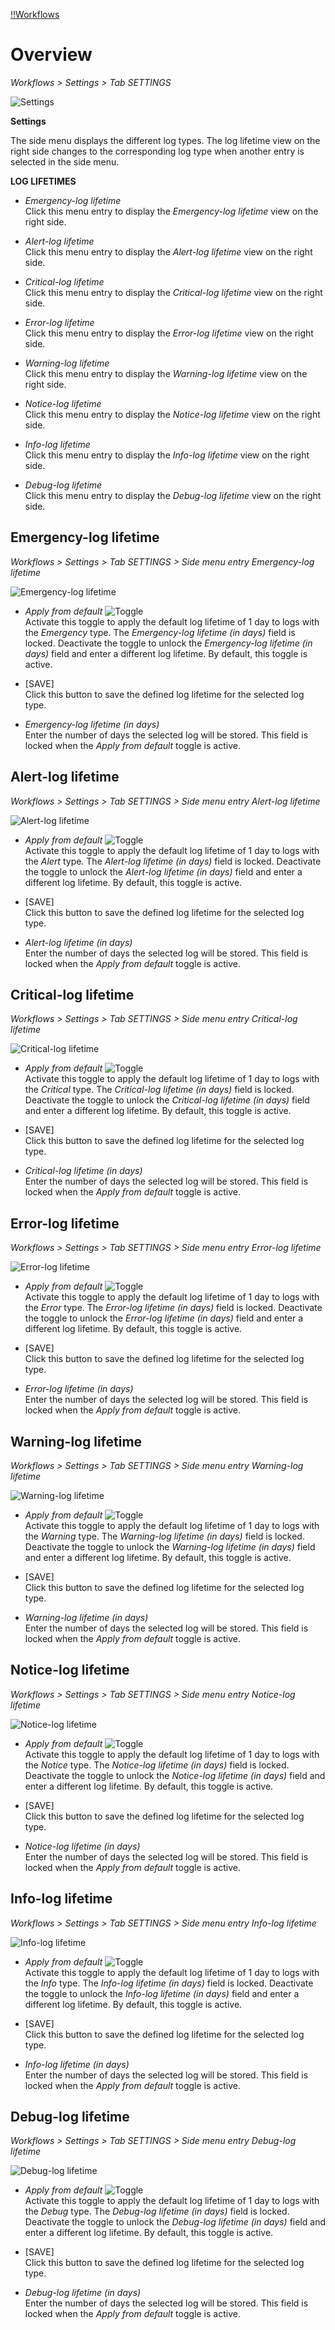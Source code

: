 [!!Workflows](ActindoWorkFlow)

# Overview
*Workflows > Settings > Tab SETTINGS*

![Settings](/Assets/Screenshots/ActindoWorkFlow/Settings/Settings.png "[Settings]")

**Settings**

The side menu displays the different log types. The log lifetime view on the right side changes to the corresponding log type when another entry is selected in the side menu.

**LOG LIFETIMES**

- *Emergency-log lifetime*   
  Click this menu entry to display the *Emergency-log lifetime* view on the right side.

- *Alert-log lifetime*   
  Click this menu entry to display the *Alert-log lifetime* view on the right side.

- *Critical-log lifetime*   
  Click this menu entry to display the *Critical-log lifetime* view on the right side.

- *Error-log lifetime*   
  Click this menu entry to display the *Error-log lifetime* view on the right side.

- *Warning-log lifetime*   
  Click this menu entry to display the *Warning-log lifetime* view on the right side.

- *Notice-log lifetime*   
  Click this menu entry to display the *Notice-log lifetime* view on the right side.

- *Info-log lifetime*   
  Click this menu entry to display the *Info-log lifetime* view on the right side.

- *Debug-log lifetime*   
  Click this menu entry to display the *Debug-log lifetime* view on the right side.



## Emergency-log lifetime

*Workflows > Settings > Tab SETTINGS > Side menu entry Emergency-log lifetime*

![Emergency-log lifetime](/Assets/Screenshots/ActindoWorkFlow/Settings/EmergencyLogLifetime.png "[Emergency-log lifetime]")

- *Apply from default* ![Toggle](/Assets/Icons/Toggle.png "[Toggle]")   
  Activate this toggle to apply the default log lifetime of 1 day to logs with the *Emergency* type. The *Emergency-log lifetime (in days)* field is locked. Deactivate the toggle to unlock the *Emergency-log lifetime (in days)* field and enter a different log lifetime. By default, this toggle is active.

- [SAVE]   
  Click this button to save the defined log lifetime for the selected log type.

- *Emergency-log lifetime (in days)*   
  Enter the number of days the selected log will be stored. This field is locked when the *Apply from default* toggle is active.



## Alert-log lifetime

*Workflows > Settings > Tab SETTINGS > Side menu entry Alert-log lifetime*

![Alert-log lifetime](/Assets/Screenshots/ActindoWorkFlow/Settings/AlertLogLifetime.png "[Alert-log lifetime]")

- *Apply from default* ![Toggle](/Assets/Icons/Toggle.png "[Toggle]")   
  Activate this toggle to apply the default log lifetime of 1 day to logs with the *Alert* type. The *Alert-log lifetime (in days)* field is locked. Deactivate the toggle to unlock the *Alert-log lifetime (in days)* field and enter a different log lifetime. By default, this toggle is active.

- [SAVE]   
  Click this button to save the defined log lifetime for the selected log type.

- *Alert-log lifetime (in days)*   
  Enter the number of days the selected log will be stored. This field is locked when the *Apply from default* toggle is active.



## Critical-log lifetime

*Workflows > Settings > Tab SETTINGS > Side menu entry Critical-log lifetime*

![Critical-log lifetime](/Assets/Screenshots/ActindoWorkFlow/Settings/CriticalLogLifetime.png "[Critical-log lifetime]")

- *Apply from default* ![Toggle](/Assets/Icons/Toggle.png "[Toggle]")   
  Activate this toggle to apply the default log lifetime of 1 day to logs with the *Critical* type. The *Critical-log lifetime (in days)* field is locked. Deactivate the toggle to unlock the *Critical-log lifetime (in days)* field and enter a different log lifetime. By default, this toggle is active.

- [SAVE]   
  Click this button to save the defined log lifetime for the selected log type.

- *Critical-log lifetime (in days)*   
  Enter the number of days the selected log will be stored. This field is locked when the *Apply from default* toggle is active.



## Error-log lifetime

*Workflows > Settings > Tab SETTINGS > Side menu entry Error-log lifetime*

![Error-log lifetime](/Assets/Screenshots/ActindoWorkFlow/Settings/ErrorLogLifetime.png "[Error-log lifetime]")

- *Apply from default* ![Toggle](/Assets/Icons/Toggle.png "[Toggle]")   
  Activate this toggle to apply the default log lifetime of 1 day to logs with the *Error* type. The *Error-log lifetime (in days)* field is locked. Deactivate the toggle to unlock the *Error-log lifetime (in days)* field and enter a different log lifetime. By default, this toggle is active.

- [SAVE]   
  Click this button to save the defined log lifetime for the selected log type.

- *Error-log lifetime (in days)*   
  Enter the number of days the selected log will be stored. This field is locked when the *Apply from default* toggle is active.


## Warning-log lifetime

*Workflows > Settings > Tab SETTINGS > Side menu entry Warning-log lifetime*

![Warning-log lifetime](/Assets/Screenshots/ActindoWorkFlow/Settings/WarningLogLifetime.png "[Warning-log lifetime]")

- *Apply from default* ![Toggle](/Assets/Icons/Toggle.png "[Toggle]")   
  Activate this toggle to apply the default log lifetime of 1 day to logs with the *Warning* type. The *Warning-log lifetime (in days)* field is locked. Deactivate the toggle to unlock the *Warning-log lifetime (in days)* field and enter a different log lifetime. By default, this toggle is active.

- [SAVE]   
  Click this button to save the defined log lifetime for the selected log type.

- *Warning-log lifetime (in days)*   
  Enter the number of days the selected log will be stored. This field is locked when the *Apply from default* toggle is active.



## Notice-log lifetime

*Workflows > Settings > Tab SETTINGS > Side menu entry Notice-log lifetime*

![Notice-log lifetime](/Assets/Screenshots/ActindoWorkFlow/Settings/NoticeLogLifetime.png "[Notice-log lifetime]")

- *Apply from default* ![Toggle](/Assets/Icons/Toggle.png "[Toggle]")   
  Activate this toggle to apply the default log lifetime of 1 day to logs with the *Notice* type. The *Notice-log lifetime (in days)* field is locked. Deactivate the toggle to unlock the *Notice-log lifetime (in days)* field and enter a different log lifetime. By default, this toggle is active.

- [SAVE]   
  Click this button to save the defined log lifetime for the selected log type.

- *Notice-log lifetime (in days)*   
  Enter the number of days the selected log will be stored. This field is locked when the *Apply from default* toggle is active.



## Info-log lifetime

*Workflows > Settings > Tab SETTINGS > Side menu entry Info-log lifetime*

![Info-log lifetime](/Assets/Screenshots/ActindoWorkFlow/Settings/InfoLogLifetime.png "[Info-log lifetime]")

- *Apply from default* ![Toggle](/Assets/Icons/Toggle.png "[Toggle]")   
  Activate this toggle to apply the default log lifetime of 1 day to logs with the *Info* type. The *Info-log lifetime (in days)* field is locked. Deactivate the toggle to unlock the *Info-log lifetime (in days)* field and enter a different log lifetime. By default, this toggle is active.

- [SAVE]   
  Click this button to save the defined log lifetime for the selected log type.

- *Info-log lifetime (in days)*   
  Enter the number of days the selected log will be stored. This field is locked when the *Apply from default* toggle is active.



## Debug-log lifetime

*Workflows > Settings > Tab SETTINGS > Side menu entry Debug-log lifetime*

![Debug-log lifetime](/Assets/Screenshots/ActindoWorkFlow/Settings/DebugLogLifetime.png "[Debug-log lifetime]")

- *Apply from default* ![Toggle](/Assets/Icons/Toggle.png "[Toggle]")   
  Activate this toggle to apply the default log lifetime of 1 day to logs with the *Debug* type. The *Debug-log lifetime (in days)* field is locked. Deactivate the toggle to unlock the *Debug-log lifetime (in days)* field and enter a different log lifetime. By default, this toggle is active.

- [SAVE]   
  Click this button to save the defined log lifetime for the selected log type.

- *Debug-log lifetime (in days)*   
  Enter the number of days the selected log will be stored. This field is locked when the *Apply from default* toggle is active.
